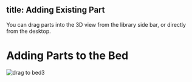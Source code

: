 title: Adding Existing Part
---
You can drag parts into the 3D view from the library side bar, or directly from the desktop.

# Adding Parts to the Bed
![drag to bed3](https://lh3.googleusercontent.com/lL0GTasaw304m-yaQBpBgtI7O5oZjBnSc0hwDLhBE_51_n6jkZgOnbSx2Db49ZKXDzBl92twVO3U8hQMySmueY02pQ)
